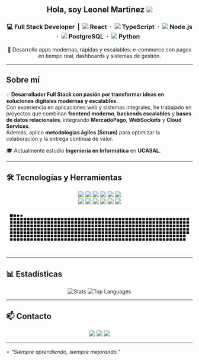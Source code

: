 <h2 align="center">
  Hola, soy Leonel Martinez 
  <img src="https://raw.githubusercontent.com/MartinHeinz/MartinHeinz/master/wave.gif" width="30px" />
</h2>
<h3 align="center">
  💻 Full Stack Developer &nbsp;|&nbsp;
  <img src="https://skillicons.dev/icons?i=react" width="20"/> React &nbsp;·&nbsp;
  <img src="https://skillicons.dev/icons?i=typescript" width="20"/> TypeScript &nbsp;·&nbsp;
  <img src="https://skillicons.dev/icons?i=nodejs" width="20"/> Node.js &nbsp;·&nbsp;
  <img src="https://skillicons.dev/icons?i=postgresql" width="20"/> PostgreSQL &nbsp;·&nbsp;
  <img src="https://skillicons.dev/icons?i=python" width="20"/> Python &nbsp;&nbsp;

</h3>


<p align="center">
  🚀 Desarrollo apps modernas, rápidas y escalables: e-commerce con pagos en tiempo real, dashboards y sistemas de gestión.
</p>

---
## Sobre mí
💡 **Desarrollador Full Stack con pasión por transformar ideas en soluciones digitales modernas y escalables.**  
Con experiencia en aplicaciones web y sistemas integrales, he trabajado en proyectos que combinan **frontend moderno**, **backends escalables** y **bases de datos relacionales**, integrando **MercadoPago**, **WebSockets** y **Cloud Services**.  
Además, aplico **metodologías ágiles (Scrum)** para optimizar la colaboración y la entrega continua de valor.  

🎓 Actualmente estudio **Ingeniería en Informática** en **UCASAL**.


---

## 🛠 Tecnologías y Herramientas
<p align="center">
  <img src="https://img.shields.io/badge/React-61DAFB?style=for-the-badge&logo=react&logoColor=000" />
  <img src="https://img.shields.io/badge/TypeScript-3178C6?style=for-the-badge&logo=typescript&logoColor=fff" />
  <img src="https://img.shields.io/badge/JavaScript-F7DF1E?style=for-the-badge&logo=javascript&logoColor=000" />
  <img src="https://img.shields.io/badge/TailwindCSS-38B2AC?style=for-the-badge&logo=tailwind-css&logoColor=fff" />
   <img src="https://img.shields.io/badge/HTML5-E34F26?style=for-the-badge&logo=html5&logoColor=fff" />
  <img src="https://img.shields.io/badge/CSS3-1572B6?style=for-the-badge&logo=css3&logoColor=fff" />

  <br/>
  <img src="https://img.shields.io/badge/Node.js-339933?style=for-the-badge&logo=node.js&logoColor=fff" />
  <img src="https://img.shields.io/badge/Express-000?style=for-the-badge&logo=express&logoColor=fff" />
  <img src="https://img.shields.io/badge/PostgreSQL-4169E1?style=for-the-badge&logo=postgresql&logoColor=fff" />
  <img src="https://img.shields.io/badge/SQL%20Server-CC2927?style=for-the-badge&logo=microsoft-sql-server&logoColor=fff" />
  <img src="https://img.shields.io/badge/Python-3776AB?style=for-the-badge&logo=python&logoColor=fff" />
  <img src="https://img.shields.io/badge/Sequelize-52B0E7?style=for-the-badge&logo=sequelize&logoColor=fff" />
</p>

<p align="center">
  <img src="https://raw.githubusercontent.com/Elanza-48/Elanza-48/main/resources/img/github-contribution-grid-snake.svg" alt="snake" />
</p>

---

## 📊 Estadísticas
<p align="center">
  <img src="https://github-readme-stats.vercel.app/api?username=imleticio&show_icons=true&theme=tokyonight" alt="Stats" height="165"/>
  <img src="https://github-readme-stats.vercel.app/api/top-langs/?username=imleticio&layout=compact&theme=tokyonight" alt="Top Languages" height="165"/>
</p>

---

## 📫 Contacto
<p align="center">
  <a href="mailto:mleonel.martinez0098@gmail.com"><img src="https://img.shields.io/badge/Email-D14836?style=for-the-badge&logo=gmail&logoColor=fff" /></a>
  <a href="https://linkedin.com/in/imleticio"><img src="https://img.shields.io/badge/LinkedIn-0077B5?style=for-the-badge&logo=linkedin&logoColor=fff" /></a>
 <a href="https://instagram.com/imleticio"><img src="https://img.shields.io/badge/Instagram-E4405F?style=for-the-badge&logo=instagram&logoColor=fff" /></a>
</p>


---

⭐ _"Siempre aprendiendo, siempre mejorando."_

